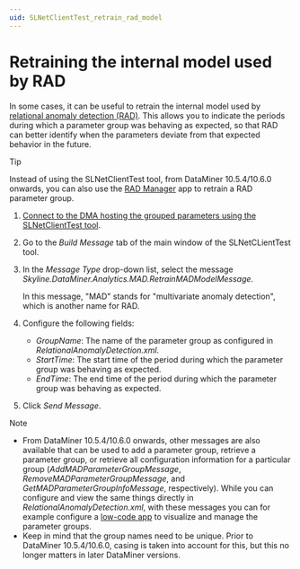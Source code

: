 ```yaml
---
uid: SLNetClientTest_retrain_rad_model
---
```


# Retraining the internal model used by RAD

In some cases, it can be useful to retrain the internal model used by [relational anomaly detection (RAD)](xref:Relational_anomaly_detection). This allows you to indicate the periods during which a parameter group was behaving as expected, so that RAD can better identify when the parameters deviate from that expected behavior in the future.

> [!TIP]
> Instead of using the SLNetClientTest tool, from DataMiner 10.5.4/10.6.0 onwards, you can also use the [RAD Manager](xref:RAD_manager#specifying-the-training-range) app to retrain a RAD parameter group.

1. [Connect to the DMA hosting the grouped parameters using the SLNetClientTest tool](xref:Connecting_to_a_DMA_with_the_SLNetClientTest_tool).

1. Go to the *Build Message* tab of the main window of the SLNetCLientTest tool.

1. In the *Message Type* drop-down list, select the message *Skyline.DataMiner.Analytics.MAD.RetrainMADModelMessage*.

   In this message, "MAD" stands for "multivariate anomaly detection", which is another name for RAD.

1. Configure the following fields:

   - *GroupName*: The name of the parameter group as configured in *RelationalAnomalyDetection.xml*.
   - *StartTime*: The start time of the period during which the parameter group was behaving as expected.
   - *EndTime*: The end time of the period during which the parameter group was behaving as expected.

1. Click *Send Message*.

> [!NOTE]
>
> - From DataMiner 10.5.4/10.6.0 onwards, other messages are also available that can be used to add a parameter group, retrieve a parameter group, or retrieve all configuration information for a particular group (*AddMADParameterGroupMessage*, *RemoveMADParameterGroupMessage*, and *GetMADParameterGroupInfoMessage*, respectively). While you can configure and view the same things directly in *RelationalAnomalyDetection.xml*, with these messages you can for example configure a [low-code app](xref:Application_framework) to visualize and manage the parameter groups.<!-- RN 42181 -->
> - Keep in mind that the group names need to be unique. Prior to DataMiner 10.5.4/10.6.0, casing is taken into account for this, but this no longer matters in later DataMiner versions.<!-- RN 42276 -->
